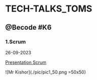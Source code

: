 # TECH-TALKS_TOMS 

## @Becode #K6

### 1.Scrum 

26-09-2023

[Presentation Scrum](https://tome.app/tech-talks-k6/scrum-clmvnto7001yzpn7bovivbde6)

![Mr Kishor](./pic/pic1_50.png =50x50)


